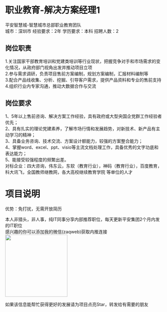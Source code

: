 # 职业教育-解决方案经理1
平安智慧城-智慧城市总部职业教育团队  
城市：深圳市 经验要求：2年 学历要求：本科  招聘人数：2

## 岗位职责
1.关注国家干部教育培训和党建类培训等行业现状，把握竞争对手和市场需求的变化情况，从政府部门视角出发并推动项目立项   
2.参与需求调研，负责项目售前方案编制，规划方案编制，汇报材料编制等   
3.配合产品线收集、分析、挖掘、引导客户需求，提供产品资料和专业的售前支持   
4.组织行业内专家沟通，推动大数据合作与交流

## 岗位要求
1、5年以上售前咨询、解决方案工作经验，具有政府或大型央国企党群工作经验者优先；   
2、具有扎实的理论党建素养，了解市场行情和发展趋势，对新技术、新产品有主动学习的精神；   
3、具备业务咨询、技术交流、方案设计额能力，较强的方案整合能力；   
4、掌握word、excel、ppt、visio等主流文档处理工作，具备优秀的文字功底和表达能力；   
5、能接受较强程度的频繁出差。   
对标企业：四大咨询，伟东云，东软（教育行业），神码（教育行业），百度教育，科大讯飞，全国教师继教网，各大高校继续教育学院 等单位的人才

# 项目说明

优势：免打扰，无需开放简历

本人非猎头，非人事，纯IT同事分享内部推荐职位，每天更新平安集团2个月内发的IT职位  
感兴趣的你可以添加我的微信(zaqweb)获取内推连接  
<img src="https://github.com/zaqweb/PA-IT-JOBS/blob/master/WechatICode.jpeg"  height="200" width="200">

如果该信息能帮忙获得更好的发展请为项目点亮Star，转发给有需要的朋友




